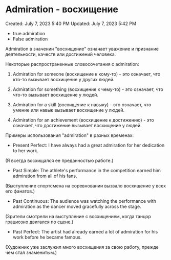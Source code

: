 # Admiration - восхищение

Created: July 7, 2023 5:40 PM
Updated: July 7, 2023 5:42 PM

- true admiration
- False admiration

Admiration в значении "восхищение" означает уважение и признание деятельности, качеств или достижений человека.

Некоторые распространенные словосочетания с admiration:

1. Admiration for someone (восхищение к кому-то) - это означает, что кто-то вызывает восхищение у других людей.

2. Admiration for something (восхищение к чему-то) - это означает, что что-то вызывает восхищение у людей.

3. Admiration for a skill (восхищение к навыку) - это означает, что умение или навык вызывает восхищение у людей.

4. Admiration for an achievement (восхищение к достижению) - это означает, что достижение вызывает восхищение у людей.

Примеры использования "admiration" в разных временах:

- Present Perfect: I have always had a great admiration for her dedication to her work.

(Я всегда восхищался ее преданностью работе.)

- Past Simple: The athlete's performance in the competition earned him admiration from all of his fans.

(Выступление спортсмена на соревновании вызвало восхищение у всех его фанатов.)

- Past Continuous: The audience was watching the performance with admiration as the dancer moved gracefully across the stage.

(Зрители смотрели на выступление с восхищением, когда танцор грациозно двигался по сцене.)

- Past Perfect: The artist had already earned a lot of admiration for his work before he became famous.

(Художник уже заслужил много восхищения за свою работу, прежде чем стал знаменитым.)